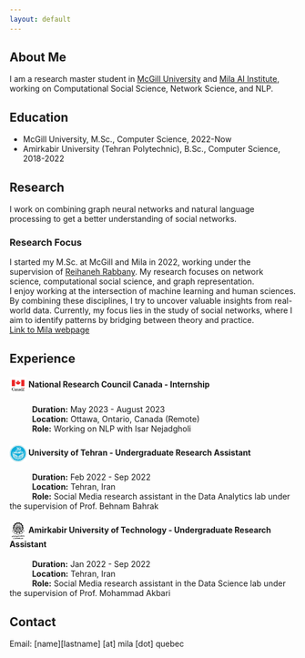 ```yaml
---
layout: default
---
```


## About Me
I am a research master student in [McGill University](https://www.mcgill.ca/) and [Mila AI Institute](https://mila.quebec/en/), working on Computational Social Science, Network Science, and NLP.

## Education
- McGill University, M.Sc., Computer Science, 2022-Now
- Amirkabir University (Tehran Polytechnic), B.Sc., Computer Science, 2018-2022

## Research
I work on combining graph neural networks and natural language processing to get a better understanding of social networks.

### Research Focus
I started my M.Sc. at McGill and Mila in 2022, working under the supervision of [Reihaneh Rabbany](http://www.reirab.com/). My research focuses on network science, computational social science, and graph representation.  
I enjoy working at the intersection of machine learning and human sciences. By combining these disciplines, I try to uncover valuable insights from real-world data. Currently, my focus lies in the study of social networks, where I aim to identify patterns by bridging between theory and practice.  
[Link to Mila webpage](https://mila.quebec/en/person/sahar-omidi-shayegan/)

## Experience
#### <img src="figs/nrc_logo.jpeg" alt="NRC Logo" style="width: 30px; height: 30px; vertical-align: middle;"> National Research Council Canada - Internship  
&nbsp;&nbsp;&nbsp;&nbsp;&nbsp;&nbsp;&nbsp;&nbsp;&nbsp; **Duration:** May 2023 - August 2023  
&nbsp;&nbsp;&nbsp;&nbsp;&nbsp;&nbsp;&nbsp;&nbsp;&nbsp; **Location:** Ottawa, Ontario, Canada (Remote)  
&nbsp;&nbsp;&nbsp;&nbsp;&nbsp;&nbsp;&nbsp;&nbsp;&nbsp; **Role:** Working on NLP with Isar Nejadgholi


#### <img src="figs/ut_logo.jpeg" alt="UT Logo" style="width: 30px; height: 30px; vertical-align: middle;"> University of Tehran - Undergraduate Research Assistant  
&nbsp;&nbsp;&nbsp;&nbsp;&nbsp;&nbsp;&nbsp;&nbsp;&nbsp; **Duration:** Feb 2022 - Sep 2022  
&nbsp;&nbsp;&nbsp;&nbsp;&nbsp;&nbsp;&nbsp;&nbsp;&nbsp; **Location:** Tehran, Iran  
&nbsp;&nbsp;&nbsp;&nbsp;&nbsp;&nbsp;&nbsp;&nbsp;&nbsp; **Role:** Social Media research assistant in the Data Analytics lab under the supervision of Prof. Behnam Bahrak  

#### <img src="figs/aut_logo.jpeg" alt="AUT Logo" style="width: 30px; height: 30px; vertical-align: middle;"> Amirkabir University of Technology - Undergraduate Research Assistant  
&nbsp;&nbsp;&nbsp;&nbsp;&nbsp;&nbsp;&nbsp;&nbsp;&nbsp; **Duration:** Jan 2022 - Sep 2022  
&nbsp;&nbsp;&nbsp;&nbsp;&nbsp;&nbsp;&nbsp;&nbsp;&nbsp; **Location:** Tehran, Iran  
&nbsp;&nbsp;&nbsp;&nbsp;&nbsp;&nbsp;&nbsp;&nbsp;&nbsp; **Role:** Social Media research assistant in the Data Science lab under the supervision of Prof. Mohammad Akbari  

## Contact
Email: [name][lastname] [at] mila [dot] quebec
